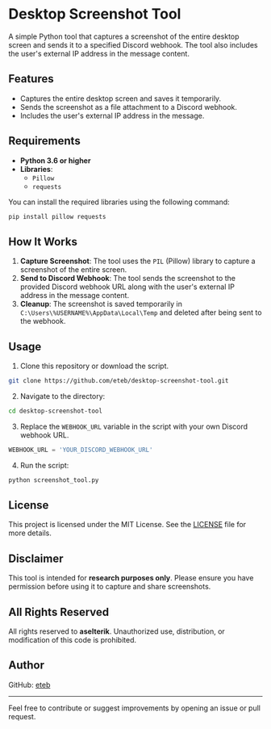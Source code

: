 
# Desktop Screenshot Tool

A simple Python tool that captures a screenshot of the entire desktop screen and sends it to a specified Discord webhook. The tool also includes the user's external IP address in the message content.

## Features
- Captures the entire desktop screen and saves it temporarily.
- Sends the screenshot as a file attachment to a Discord webhook.
- Includes the user's external IP address in the message.

## Requirements
- **Python 3.6 or higher**
- **Libraries**:
  - `Pillow`
  - `requests`

You can install the required libraries using the following command:

```bash
pip install pillow requests
```

## How It Works
1. **Capture Screenshot**: The tool uses the `PIL` (Pillow) library to capture a screenshot of the entire screen.
2. **Send to Discord Webhook**: The tool sends the screenshot to the provided Discord webhook URL along with the user's external IP address in the message content.
3. **Cleanup**: The screenshot is saved temporarily in `C:\Users\%USERNAME%\AppData\Local\Temp` and deleted after being sent to the webhook.

## Usage
1. Clone this repository or download the script.

```bash
git clone https://github.com/eteb/desktop-screenshot-tool.git
```

2. Navigate to the directory:

```bash
cd desktop-screenshot-tool
```

3. Replace the `WEBHOOK_URL` variable in the script with your own Discord webhook URL.

```python
WEBHOOK_URL = 'YOUR_DISCORD_WEBHOOK_URL'
```

4. Run the script:

```bash
python screenshot_tool.py
```


## License
This project is licensed under the MIT License. See the [LICENSE](LICENSE) file for more details.

## Disclaimer
This tool is intended for **research purposes only**. Please ensure you have permission before using it to capture and share screenshots.

## All Rights Reserved
All rights reserved to **aselterik**. Unauthorized use, distribution, or modification of this code is prohibited.

## Author
GitHub: [eteb](https://github.com/eteb)

---

Feel free to contribute or suggest improvements by opening an issue or pull request.
